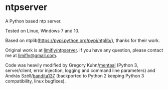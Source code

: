 ntpserver
=========

A Python based ntp server.

Tested on Linux, Windows 7 and 10.

Based on ntplib(https://pypi.python.org/pypi/ntplib/), thanks for their work.

Original work is at [limifly/ntpserver](https://github.com/limifly/ntpserver).
If you have any question, please contact me at limifly@gmail.com.

Code was heavily modified by Gregory Kuhn/[mentaal](https://github.com/mentaal/sntpUtils/tree/logging) 
(Python 3, server/client, error injection, logging and command line parameters) and 
András Széll/[bandita137](https://github.com/bandita137/sntpUtils) 
(backported to Python 2 keeping Python 3 compatibility, linux bugfixes).

